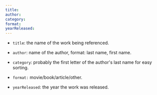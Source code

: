 ```yaml
---
title:
author:
category:
format:
yearReleased:
---
```


* `title`: the name of the work being referenced.

* `author`: name of the author, format: last name, first name.

* `category`: probably the first letter of the author's last name for easy sorting.

* `format:` movie/book/article/other.

* `yearReleased`: the year the work was released.
